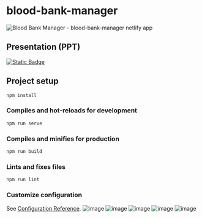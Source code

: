 
# blood-bank-manager
![Blood Bank Manager - blood-bank-manager netlify app](https://github.com/akshayxemo/Blood-Bank-Manager-Web/assets/83893825/a0cc0ab3-028d-4af0-b03c-842c029f1a53)


## Presentation (PPT)
[![Static Badge](https://img.shields.io/badge/PPT_link-Click_here-green)](https://docs.google.com/presentation/d/1CUNL_Qlk47M_wEHVmHhRnfHer6NV6qMm/edit?usp=sharing&ouid=103025631364064808415&rtpof=true&sd=true)

## Project setup
```
npm install
```

### Compiles and hot-reloads for development
```
npm run serve
```

### Compiles and minifies for production
```
npm run build
```

### Lints and fixes files
```
npm run lint
```

### Customize configuration
See [Configuration Reference](https://cli.vuejs.org/config/).
![image](https://github.com/akshayxemo/Blood-Bank-Manager-Web/assets/83893825/f3e59e2a-119c-4d1d-ba7b-846e6b154389)
![image](https://github.com/akshayxemo/Blood-Bank-Manager-Web/assets/83893825/150464d0-65ba-4179-95dc-26f6320b4b5f)
![image](https://github.com/akshayxemo/Blood-Bank-Manager-Web/assets/83893825/b6d0dc65-feef-470d-a4ac-54571996072b)
![image](https://github.com/akshayxemo/Blood-Bank-Manager-Web/assets/83893825/4c11eceb-f3d6-4d34-92b8-9da2801eb317)
![image](https://github.com/akshayxemo/Blood-Bank-Manager-Web/assets/83893825/8681c303-0974-4c00-88e8-0f806767d663)





